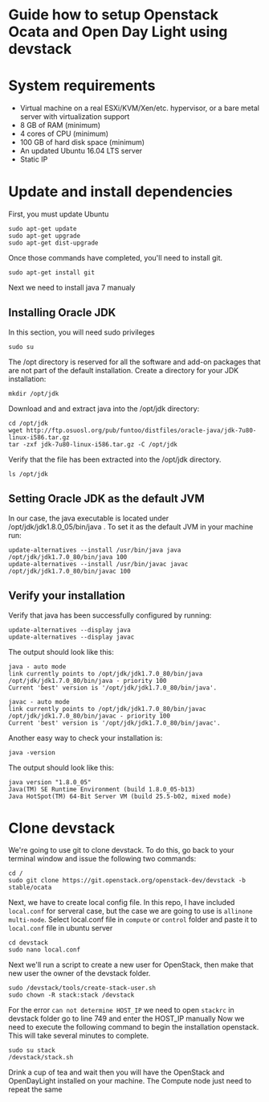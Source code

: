 # Guide how to setup Openstack Ocata and Open Day Light using devstack
# System requirements
- Virtual machine on a real ESXi/KVM/Xen/etc. hypervisor, or a bare metal server with virtualization support
- 8 GB of RAM (minimum)
- 4 cores of CPU (minimum)
- 100 GB of hard disk space (minimum)
- An updated Ubuntu 16.04 LTS server
- Static IP

# Update and install dependencies
First, you must update Ubuntu
```
sudo apt-get update
sudo apt-get upgrade
sudo apt-get dist-upgrade
```
Once those commands have completed, you'll need to install git.

```
sudo apt-get install git
```
Next we need to install java 7 manualy
## Installing Oracle JDK
In this section, you will need sudo privileges
```
sudo su
```
The /opt directory is reserved for all the software and add-on packages that are not part of the default installation. Create a directory for your JDK installation:
```
mkdir /opt/jdk
```
Download and and extract java into the /opt/jdk directory:
```
cd /opt/jdk
wget http://ftp.osuosl.org/pub/funtoo/distfiles/oracle-java/jdk-7u80-linux-i586.tar.gz
tar -zxf jdk-7u80-linux-i586.tar.gz -C /opt/jdk
```
Verify that the file has been extracted into the /opt/jdk directory.
```
ls /opt/jdk
```
## Setting Oracle JDK as the default JVM
In our case, the java executable is located under /opt/jdk/jdk1.8.0_05/bin/java . To set it as the default JVM in your machine run:
```
update-alternatives --install /usr/bin/java java /opt/jdk/jdk1.7.0_80/bin/java 100
update-alternatives --install /usr/bin/javac javac /opt/jdk/jdk1.7.0_80/bin/javac 100
```
## Verify your installation
Verify that java has been successfully configured by running:
```
update-alternatives --display java
update-alternatives --display javac
```
The output should look like this:
```
java - auto mode
link currently points to /opt/jdk/jdk1.7.0_80/bin/java
/opt/jdk/jdk1.7.0_80/bin/java - priority 100
Current 'best' version is '/opt/jdk/jdk1.7.0_80/bin/java'.

javac - auto mode
link currently points to /opt/jdk/jdk1.7.0_80/bin/javac
/opt/jdk/jdk1.7.0_80/bin/javac - priority 100
Current 'best' version is '/opt/jdk/jdk1.7.0_80/bin/javac'.
```
Another easy way to check your installation is:
```
java -version
```
The output should look like this:
```
java version "1.8.0_05"
Java(TM) SE Runtime Environment (build 1.8.0_05-b13)
Java HotSpot(TM) 64-Bit Server VM (build 25.5-b02, mixed mode)
```    
# Clone devstack
We're going to use git to clone devstack. To do this, go back to your terminal window and issue the following two commands:

```
cd /
sudo git clone https://git.openstack.org/openstack-dev/devstack -b stable/ocata
```
Next, we have to create local config file. In this repo, I have included `local.conf` for serveral case, but the case we are going to use is `allinone` `multi-node`. Select local.conf file in `compute` or `control` folder and paste it to `local.conf` file in ubuntu server

```
cd devstack
sudo nano local.conf
```
Next we'll run a script to create a new user for OpenStack, then make that new user the owner of the devstack folder.
```
sudo /devstack/tools/create-stack-user.sh
sudo chown -R stack:stack /devstack
```
For the error `can not determine HOST_IP` we need to open `stackrc` in devstack folder go to line 749 and enter the HOST_IP manually
Now we need to execute the following command to begin the installation openstack. This will take several minutes to complete.
```
sudo su stack
/devstack/stack.sh
```
Drink a cup of tea and wait then you will have the OpenStack and OpenDayLight installed on your machine. The Compute node just need to repeat the same
